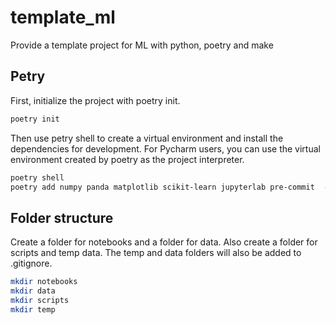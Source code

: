 # template_ml
Provide a template project for ML with python, poetry and make

## Petry 

First, initialize the project with poetry init.

```bash
poetry init
```

Then use petry shell to create a virtual environment and install the dependencies for development. 
For Pycharm users, you can use the virtual environment created by poetry as the project interpreter.

```bash
poetry shell
poetry add numpy panda matplotlib scikit-learn jupyterlab pre-commit  -G dev
```

## Folder structure

Create a folder for notebooks and a folder for data. Also create a folder for scripts and temp data.
The temp and data folders will also be added to .gitignore.
```bash
mkdir notebooks
mkdir data
mkdir scripts
mkdir temp
```



